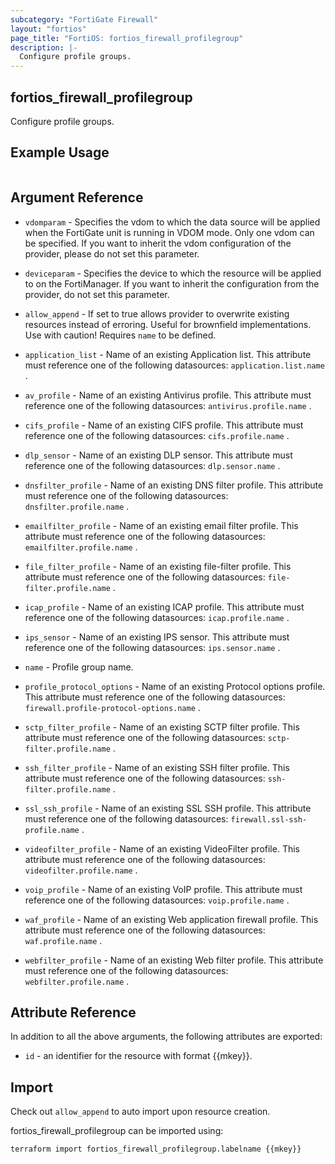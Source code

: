 ```yaml
---
subcategory: "FortiGate Firewall"
layout: "fortios"
page_title: "FortiOS: fortios_firewall_profilegroup"
description: |-
  Configure profile groups.
---
```


## fortios_firewall_profilegroup
Configure profile groups.

## Example Usage

```hcl

```

## Argument Reference
* `vdomparam` - Specifies the vdom to which the data source will be applied when the FortiGate unit is running in VDOM mode. Only one vdom can be specified. If you want to inherit the vdom configuration of the provider, please do not set this parameter.
* `deviceparam` - Specifies the device to which the resource will be applied to on the FortiManager. If you want to inherit the configuration from the provider, do not set this parameter.
* `allow_append` - If set to true allows provider to overwrite existing resources instead of erroring. Useful for brownfield implementations. Use with caution! Requires `name` to be defined.

* `application_list` - Name of an existing Application list. This attribute must reference one of the following datasources: `application.list.name` .
* `av_profile` - Name of an existing Antivirus profile. This attribute must reference one of the following datasources: `antivirus.profile.name` .
* `cifs_profile` - Name of an existing CIFS profile. This attribute must reference one of the following datasources: `cifs.profile.name` .
* `dlp_sensor` - Name of an existing DLP sensor. This attribute must reference one of the following datasources: `dlp.sensor.name` .
* `dnsfilter_profile` - Name of an existing DNS filter profile. This attribute must reference one of the following datasources: `dnsfilter.profile.name` .
* `emailfilter_profile` - Name of an existing email filter profile. This attribute must reference one of the following datasources: `emailfilter.profile.name` .
* `file_filter_profile` - Name of an existing file-filter profile. This attribute must reference one of the following datasources: `file-filter.profile.name` .
* `icap_profile` - Name of an existing ICAP profile. This attribute must reference one of the following datasources: `icap.profile.name` .
* `ips_sensor` - Name of an existing IPS sensor. This attribute must reference one of the following datasources: `ips.sensor.name` .
* `name` - Profile group name.
* `profile_protocol_options` - Name of an existing Protocol options profile. This attribute must reference one of the following datasources: `firewall.profile-protocol-options.name` .
* `sctp_filter_profile` - Name of an existing SCTP filter profile. This attribute must reference one of the following datasources: `sctp-filter.profile.name` .
* `ssh_filter_profile` - Name of an existing SSH filter profile. This attribute must reference one of the following datasources: `ssh-filter.profile.name` .
* `ssl_ssh_profile` - Name of an existing SSL SSH profile. This attribute must reference one of the following datasources: `firewall.ssl-ssh-profile.name` .
* `videofilter_profile` - Name of an existing VideoFilter profile. This attribute must reference one of the following datasources: `videofilter.profile.name` .
* `voip_profile` - Name of an existing VoIP profile. This attribute must reference one of the following datasources: `voip.profile.name` .
* `waf_profile` - Name of an existing Web application firewall profile. This attribute must reference one of the following datasources: `waf.profile.name` .
* `webfilter_profile` - Name of an existing Web filter profile. This attribute must reference one of the following datasources: `webfilter.profile.name` .

## Attribute Reference

In addition to all the above arguments, the following attributes are exported:
* `id` - an identifier for the resource with format {{mkey}}.

## Import

Check out `allow_append` to auto import upon resource creation.

fortios_firewall_profilegroup can be imported using:
```sh
terraform import fortios_firewall_profilegroup.labelname {{mkey}}
```
